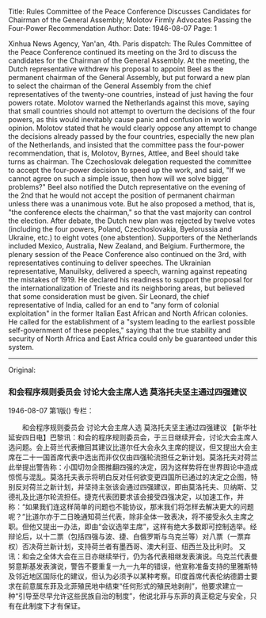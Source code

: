 Title: Rules Committee of the Peace Conference Discusses Candidates for Chairman of the General Assembly; Molotov Firmly Advocates Passing the Four-Power Recommendation
Author:
Date: 1946-08-07
Page: 1

Xinhua News Agency, Yan'an, 4th. Paris dispatch: The Rules Committee of the Peace Conference continued its meeting on the 3rd to discuss the candidates for the Chairman of the General Assembly. At the meeting, the Dutch representative withdrew his proposal to appoint Beel as the permanent chairman of the General Assembly, but put forward a new plan to select the chairman of the General Assembly from the chief representatives of the twenty-one countries, instead of just having the four powers rotate. Molotov warned the Netherlands against this move, saying that small countries should not attempt to overturn the decisions of the four powers, as this would inevitably cause panic and confusion in world opinion. Molotov stated that he would clearly oppose any attempt to change the decisions already passed by the four countries, especially the new plan of the Netherlands, and insisted that the committee pass the four-power recommendation, that is, Molotov, Byrnes, Attlee, and Beel should take turns as chairman. The Czechoslovak delegation requested the committee to accept the four-power decision to speed up the work, and said, "If we cannot agree on such a simple issue, then how will we solve bigger problems?" Beel also notified the Dutch representative on the evening of the 2nd that he would not accept the position of permanent chairman unless there was a unanimous vote. But he also proposed a method, that is, "the conference elects the chairman," so that the vast majority can control the election. After debate, the Dutch new plan was rejected by twelve votes (including the four powers, Poland, Czechoslovakia, Byelorussia and Ukraine, etc.) to eight votes (one abstention). Supporters of the Netherlands included Mexico, Australia, New Zealand, and Belgium.
    Furthermore, the plenary session of the Peace Conference also continued on the 3rd, with representatives continuing to deliver speeches. The Ukrainian representative, Manuilsky, delivered a speech, warning against repeating the mistakes of 1919. He declared his readiness to support the proposal for the internationalization of Trieste and its neighboring areas, but believed that some consideration must be given. Sir Leonard, the chief representative of India, called for an end to "any form of colonial exploitation" in the former Italian East African and North African colonies. He called for the establishment of a "system leading to the earliest possible self-government of these peoples," saying that the true stability and security of North Africa and East Africa could only be guaranteed under this system.



<hr /> 

Original: 


### 和会程序规则委员会  讨论大会主席人选  莫洛托夫坚主通过四强建议

1946-08-07
第1版()
专栏：

　　和会程序规则委员会
    讨论大会主席人选
    莫洛托夫坚主通过四强建议
    【新华社延安四日电】巴黎讯：和会的程序规则委员会，于三日继续开会，讨论大会主席人选问题。会上荷兰代表撤回其建议比道尔任大会永久主席的提议，但又提出大会主席在二十一国首席代表中选出而非仅仅由四强轮流担任之新计划。莫洛托夫对荷兰此举提出警告称：小国切勿企图推翻四强的决定，因为这样势将在世界舆论中造成惊慌与混乱。莫洛托夫表示将明白反对任何欲变更四国所已通过的决定之企图，特别反对荷兰之新计划，并坚持主张该会通过四强建议，即由莫洛托夫、贝纳斯、艾德礼及比道尔轮流担任。捷克代表团要求该会接受四强决定，以加速工作，并称：“如果我们连这样简单的问题也不能协议，那末我们将怎样去解决更大的问题呢？”比道尔亦于二日晚通知荷兰代表，除非全体一致表决，将不接受永久主席之职。但他又提出一办法，即由“会议选举主席”，这样有绝大多数即可控制选举。经辩论后，以十二票（包括四强与波、捷、白俄罗斯与乌克兰等）对八票（一票弃权）否决荷兰新计划，支持荷兰者有墨西哥、澳大利亚、纽西兰及比利时。
    又讯：和会之全体大会在三日亦继续举行，仍为各代表相继发表演说。乌克兰代表曼努意斯基发表演说，警告不要重复一九一九年的错误，他宣称准备支持的里雅斯特及邻近地区国际化的建议，但认为必须予以某种考察。印度首席代表伦纳德爵士要求在前意属东菲及北菲殖民地中结束“任何形式的殖民地剥削”，他要求建立一种“引导至尽早允许这些民族自治的制度”，他说北菲与东菲的真正稳定与安全，只有在此制度下才有保证。
